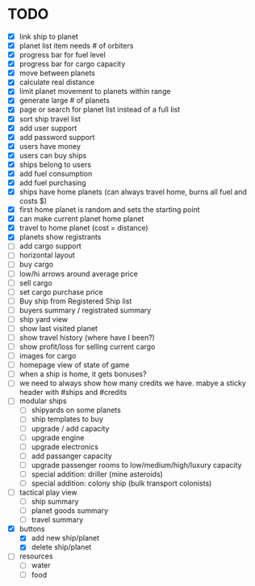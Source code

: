 # TODO

 - [x] link ship to planet
 - [x] planet list item needs # of orbiters
 - [x] progress bar for fuel level
 - [x] progress bar for cargo capacity
 - [x] move between planets
 - [x] calculate real distance
 - [x] limit planet movement to planets within range
 - [x] generate large # of planets
 - [x] page or search for planet list instead of a full list
 - [x] sort ship travel list
 - [x] add user support
  - [x] add password support
 - [x] users have money
 - [x] users can buy ships
 - [x] ships belong to users
 - [x] add fuel consumption
 - [x] add fuel purchasing
 - [x] ships have home planets (can always travel home, burns all fuel and costs $)
  - [x] first home planet is random and sets the starting point
  - [x] can make current planet home planet
  - [x] travel to home planet (cost = distance)
  - [x] planets show registrants
 - [ ] add cargo support
  - [ ] horizontal layout
 - [ ] buy cargo
  - [ ] low/hi arrows around average price
 - [ ] sell cargo
 - [ ] set cargo purchase price
 - [ ] Buy ship from Registered Ship list
  - [ ] buyers summary / registrated summary 
  - [ ] ship yard view
 - [ ] show last visited planet
 - [ ] show travel history (where have I been?)
 - [ ] show profit/loss for selling current cargo
 - [ ] images for cargo
 - [ ] homepage view of state of game
 - [ ] when a ship is home, it gets bonuses?
 - [ ] we need to always show how many credits we have. mabye a sticky header with #ships and #credits
 - [ ] modular ships
   - [ ] shipyards on some planets
   - [ ] ship templates to buy
   - [ ] upgrade / add capacity
   - [ ] upgrade engine
   - [ ] upgrade electronics
   - [ ] add passanger capacity
   - [ ] upgrade passenger rooms to low/medium/high/luxury capacity
   - [ ] special addition: driller (mine asteroids)
   - [ ] special addition: colony ship (bulk transport colonists)
 - [ ] tactical play view
   - [ ] ship summary
   - [ ] planet goods summary
   - [ ] travel summary
 - [x] buttons
   - [x] add new ship/planet
   - [x] delete ship/planet
 - [ ] resources
   - [ ] water
   - [ ] food